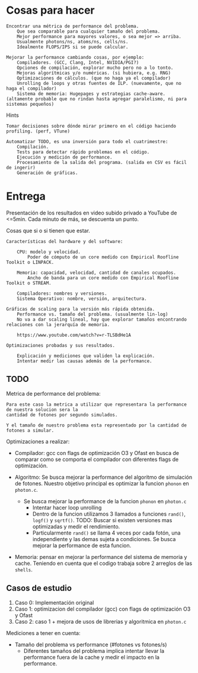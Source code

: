 # Cosas para hacer

    Encontrar una métrica de performance del problema.
        Que sea comparable para cualquier tamaño del problema.
        Mejor performance para mayores valores, o sea mejor => arriba.
        Usualmente photons/ns, atoms/ns, cells/ns.
        Idealmente FLOPS/IPS si se puede calcular.

    Mejorar la performance cambiando cosas, por ejemplo:
        Compiladores. (GCC, Clang, Intel, NVIDIA/PGI?)
        Opciones de compilación, explorar mucho pero no a lo tonto.
        Mejoras algorítmicas y/o numéricas. (si hubiera, e.g. RNG)
        Optimizaciones de cálculos. (que no haga ya el compilador)
        Unrolling de loops y otras fuentes de ILP. (nuevamente, que no haga el compilador)
        Sistema de memoria: Hugepages y estrategias cache-aware. (altamente probable que no rindan hasta agregar paralelismo, ni para sistemas pequeños)
Hints

    Tomar decisiones sobre dónde mirar primero en el código haciendo profiling. (perf, VTune)

    Automatizar TODO, es una inversión para todo el cuatrimestre:
        Compilación.
        Tests para detectar rápido problemas en el código.
        Ejecución y medición de performance.
        Procesamiento de la salida del programa. (salida en CSV es fácil de ingerir)
        Generación de gráficas.
        
# Entrega

Presentación de los resultados en video subido privado a YouTube de <=5min.
Cada minuto de más, se descuenta un punto.

Cosas que si o si tienen que estar.

    Características del hardware y del software:

        CPU: modelo y velocidad.
            Poder de cómputo de un core medido con Empirical Roofline Toolkit o LINPACK.

        Memoria: capacidad, velocidad, cantidad de canales ocupados.
            Ancho de banda para un core medido con Empirical Roofline Toolkit o STREAM.

        Compiladores: nombres y versiones.
        Sistema Operativo: nombre, versión, arquitectura.

    Gráficas de scaling para la versión más rápida obtenida.
        Performance vs. tamaño del problema. (usualmente lin-log)
        No va a dar scaling lineal, hay que explorar tamaños encontrando relaciones con la jerarquía de memoria.

        https://www.youtube.com/watch?v=r-TLSBdHe1A

    Optimizaciones probadas y sus resultados.

        Explicación y mediciones que validen la explicación.
        Intentar medir las causas además de la performance.

## TODO

Metrica de performance del problema:

    Para este caso la metrica a utilizar que representara la performance de nuestra solucion sera la
    cantidad de fotones por segundo simulados. 

    Y el tamaño de nuestro problema esta representado por la cantidad de fotones a simular. 

Optimizaciones a realizar:

- Compilador: gcc con flags de optimización O3 y Ofast en busca de comparar como se comporta el compilador con diferentes flags de optimización.
- Algoritmo: Se busca mejorar la performance del algoritmo de simulación de fotones. Nuestro objetivo principal es optimizar la funcion `phonon` en `photon.c`.
  - Se busca mejorar la performance de la funcion `phonon` en `photon.c`
    - Intentar hacer loop unrolling
    - Dentro de la funcion utilizamos 3 llamados a funciones `rand()`, `logf()` y `sqrtf()`. TODO: Buscar si existen versiones mas optimizadas y medir el rendimiento.
    - Particularmente `rand()` se llama 4 veces por cada fotón, una independiente y las demas sujeta a condiciones. Se busca mejorar la performance de esta funcion.

- Memoria: pensar en mejorar la performance del sistema de memoria y cache. Teniendo en cuenta que el codigo trabaja sobre 2 arreglos de las `shells`.

## Casos de estudio

1. Caso 0: Implementación original
2. Caso 1: optimizacion del compilador (gcc) con flags de optimización O3 y Ofast
3. Caso 2: caso 1 + mejora de usos de librerias y algoritmica en `photon.c`

Mediciones a tener en cuenta:

- Tamaño del problema vs performance (#fotones vs fotones/s)
  - Diferentes tamaños del problema implica intentar llevar la performance fuera de la cache y medir el impacto en la performance.
